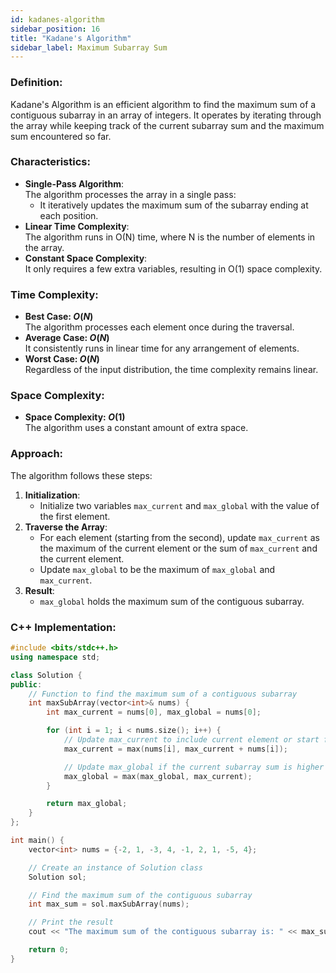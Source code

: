 ```yaml
---
id: kadanes-algorithm
sidebar_position: 16
title: "Kadane's Algorithm"
sidebar_label: Maximum Subarray Sum
---
```


### Definition:

Kadane's Algorithm is an efficient algorithm to find the maximum sum of a contiguous subarray in an array of integers. It operates by iterating through the array while keeping track of the current subarray sum and the maximum sum encountered so far.

### Characteristics:

- **Single-Pass Algorithm**:  
  The algorithm processes the array in a single pass:
  - It iteratively updates the maximum sum of the subarray ending at each position.
- **Linear Time Complexity**:  
  The algorithm runs in O(N) time, where N is the number of elements in the array.
- **Constant Space Complexity**:  
  It only requires a few extra variables, resulting in O(1) space complexity.

### Time Complexity:

- **Best Case: $O(N)$**  
  The algorithm processes each element once during the traversal.
- **Average Case: $O(N)$**  
  It consistently runs in linear time for any arrangement of elements.
- **Worst Case: $O(N)$**  
  Regardless of the input distribution, the time complexity remains linear.

### Space Complexity:

- **Space Complexity: $O(1)$**  
  The algorithm uses a constant amount of extra space.

### Approach:

The algorithm follows these steps:

1. **Initialization**:
   - Initialize two variables `max_current` and `max_global` with the value of the first element.
2. **Traverse the Array**:
   - For each element (starting from the second), update `max_current` as the maximum of the current element or the sum of `max_current` and the current element.
   - Update `max_global` to be the maximum of `max_global` and `max_current`.
3. **Result**:
   - `max_global` holds the maximum sum of the contiguous subarray.

### C++ Implementation:

```cpp
#include <bits/stdc++.h>
using namespace std;

class Solution {
public:
    // Function to find the maximum sum of a contiguous subarray
    int maxSubArray(vector<int>& nums) {
        int max_current = nums[0], max_global = nums[0];

        for (int i = 1; i < nums.size(); i++) {
            // Update max_current to include current element or start fresh from current element
            max_current = max(nums[i], max_current + nums[i]);

            // Update max_global if the current subarray sum is higher
            max_global = max(max_global, max_current);
        }

        return max_global;
    }
};

int main() {
    vector<int> nums = {-2, 1, -3, 4, -1, 2, 1, -5, 4};

    // Create an instance of Solution class
    Solution sol;

    // Find the maximum sum of the contiguous subarray
    int max_sum = sol.maxSubArray(nums);

    // Print the result
    cout << "The maximum sum of the contiguous subarray is: " << max_sum << endl;

    return 0;
}
```
